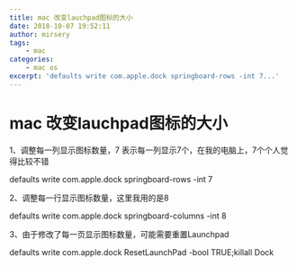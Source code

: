 ```yaml
---
title: mac 改变lauchpad图标的大小
date: 2018-10-07 19:52:11
author: mirsery
tags: 
	- mac
categories:	
	- mac os	
excerpt: 'defaults write com.apple.dock springboard-rows -int 7...'	
---
```


# mac 改变lauchpad图标的大小
1、调整每一列显示图标数量，7 表示每一列显示7个，在我的电脑上，7个个人觉得比较不错

defaults write com.apple.dock springboard-rows -int 7

2、调整每一行显示图标数量，这里我用的是8

defaults write com.apple.dock springboard-columns -int 8

3、由于修改了每一页显示图标数量，可能需要重置Launchpad

defaults write com.apple.dock ResetLaunchPad -bool TRUE;killall Dock